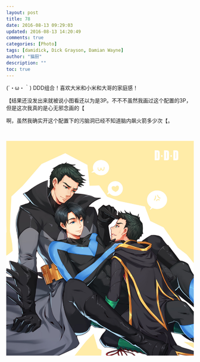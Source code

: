 ```yaml
---
layout: post
title: 78
date: 2016-08-13 09:29:03
updated: 2016-08-13 14:20:49
comments: true
categories: [Photo]
tags: [damidick, Dick Grayson, Damian Wayne]
author: "猫厨"
description: ""
toc: true
---
```


<p>(&acute;・ω・｀) DDD组合！喜欢大米和小米和大哥的家庭感！</p> 
<p>【结果还没发出来就被说小图看还以为是3P。不不不虽然我画过这个配置的3P，但是这次我真的是心无邪念画的【</p> 
<p>啊，虽然我确实开这个配置下的污脑洞已经不知道脑内飙火箭多少次【。</p> 
<p><br /></p>

![](https://raw.githubusercontent.com/alicewish/meowchain247/master/img_cVZNdzJtQk9JV2UxdmlWb1Jvb1RZNTVjN3gya2JTeUVIZWhEOHkxT1lNSnMzYS9KYU5sZXFnPT0.jpg)
